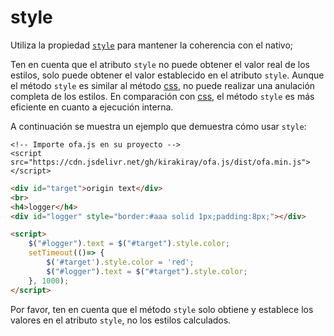 # style

Utiliza la propiedad [`style`](https://developer.mozilla.org/es/docs/Web/API/HTMLElement/style) para mantener la coherencia con el nativo;

Ten en cuenta que el atributo `style` no puede obtener el valor real de los estilos, solo puede obtener el valor establecido en el atributo `style`. Aunque el método `style` es similar al método [css](./css.md), no puede realizar una anulación completa de los estilos. En comparación con [css](./css.md), el método `style` es más eficiente en cuanto a ejecución interna.

A continuación se muestra un ejemplo que demuestra cómo usar `style`:

<html-viewer>

```
<!-- Importe ofa.js en su proyecto -->
<script src="https://cdn.jsdelivr.net/gh/kirakiray/ofa.js/dist/ofa.min.js"></script>
```

```html
<div id="target">origin text</div>
<br>
<h4>logger</h4>
<div id="logger" style="border:#aaa solid 1px;padding:8px;"></div>

<script>
    $("#logger").text = $("#target").style.color;
    setTimeout(()=> {
        $('#target').style.color = 'red';
        $("#logger").text = $("#target").style.color;
    }, 1000);
</script>
```

</html-viewer>

Por favor, ten en cuenta que el método `style` solo obtiene y establece los valores en el atributo `style`, no los estilos calculados.